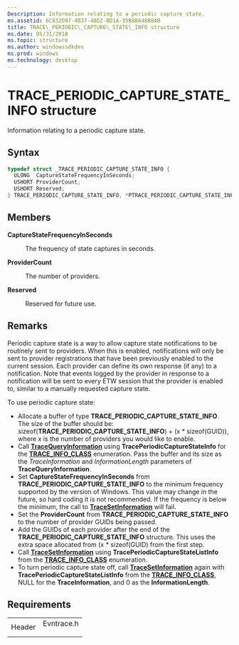 ```yaml
---
Description: Information relating to a periodic capture state.
ms.assetid: 6C032D97-4B37-48D2-BD1A-35B8BA48B8AB
title: TRACE\_PERIODIC\_CAPTURE\_STATE\_INFO structure
ms.date: 05/31/2018
ms.topic: structure
ms.author: windowssdkdev
ms.prod: windows
ms.technology: desktop
---
```


# TRACE\_PERIODIC\_CAPTURE\_STATE\_INFO structure

Information relating to a periodic capture state.

## Syntax


```C++
typedef struct _TRACE_PERIODIC_CAPTURE_STATE_INFO {
  ULONG  CaptureStateFrequencyInSeconds;
  USHORT ProviderCount;
  USHORT Reserved;
} TRACE_PERIODIC_CAPTURE_STATE_INFO, *PTRACE_PERIODIC_CAPTURE_STATE_INFO;
```



## Members

<dl> <dt>

**CaptureStateFrequencyInSeconds**
</dt> <dd>

The frequency of state captures in seconds.

</dd> <dt>

**ProviderCount**
</dt> <dd>

The number of providers.

</dd> <dt>

**Reserved**
</dt> <dd>

Reserved for future use.

</dd> </dl>

## Remarks

Periodic capture state is a way to allow capture state notifications to be routinely sent to providers. When this is enabled, notifications will only be sent to provider registrations that have been previously enabled to the current session. Each provider can define its own response (if any) to a notification. Note that events logged by the provider in response to a notification will be sent to every ETW session that the provider is enabled to, similar to a manually requested capture state.

To use periodic capture state:

-   Allocate a buffer of type **TRACE\_PERIODIC\_CAPTURE\_STATE\_INFO**. The size of the buffer should be: sizeof(**TRACE\_PERIODIC\_CAPTURE\_STATE\_INFO**) + (x \* sizeof(GUID)), where x is the number of providers you would like to enable.
-   Call [**TraceQueryInformation**](tracequeryinformation.md) using **TracePeriodicCaptureStateInfo** for the [**TRACE\_INFO\_CLASS**](trace-info-class.md) enumeration. Pass the buffer and its size as the *TraceInformation* and *InformationLength* parameters of **TraceQueryInformation**.
-   Set **CaptureStateFrequencyInSeconds** from **TRACE\_PERIODIC\_CAPTURE\_STATE\_INFO** to the minimum frequency supported by the version of Windows. This value may change in the future, so hard coding it is not recommended. If the frequency is below the minimum, the call to [**TraceSetInformation**](tracesetinformation.md) will fail.
-   Set the **ProviderCount** from **TRACE\_PERIODIC\_CAPTURE\_STATE\_INFO** to the number of provider GUIDs being passed.
-   Add the GUIDs of each provider after the end of the **TRACE\_PERIODIC\_CAPTURE\_STATE\_INFO** structure. This uses the extra space allocated from (x \* sizeof(GUID) from the first step.
-   Call [**TraceSetInformation**](tracesetinformation.md) using **TracePeriodicCaptureStateListInfo** from the [**TRACE\_INFO\_CLASS**](trace-info-class.md) enumeration.
-   To turn periodic capture state off, call [**TraceSetInformation**](tracesetinformation.md) again with **TracePeriodicCaptureStateListInfo** from the [**TRACE\_INFO\_CLASS**](trace-info-class.md), NULL for the **TraceInformation**, and 0 as the **InformationLength**.

## Requirements



|                   |                                                                                       |
|-------------------|---------------------------------------------------------------------------------------|
| Header<br/> | <dl> <dt>Evntrace.h</dt> </dl> |



 

 




